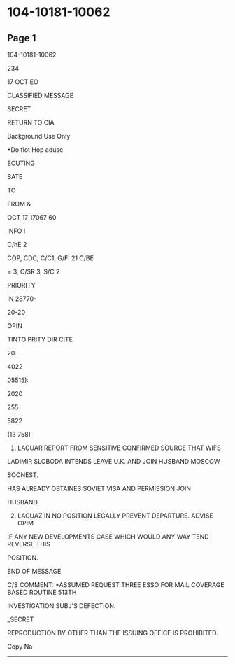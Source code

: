 # 104-10181-10062

## Page 1

104-10181-10062

234

17 OCT EO

CLASSIFIED MESSAGE

SECRET

RETURN TO CIA

Background Use Only

•Do flot Hop aduse

ECUTING

SATE

TO

FROM &

OCT 17 17067 60

INFO I

C/hE 2

COP, CDC, C/C1, G/FI 21 C/BE

= 3, C/SR 3, S/C 2

PRIORITY

IN 28770-

20-20

OPIN

TINTO PRITY DIR CITE

20-

4022

05515):

2020

255

5822

(13 758)

1. LAGUAR REPORT FROM SENSITIVE CONFIRMED SOURCE THAT WIFS

LADIMIR SLOBODA INTENDS LEAVE U.K. AND JOIN HUSBAND MOSCOW

SOONEST.

HAS ALREADY OBTAINES SOVIET VISA AND PERMISSION JOIN

HUSBAND.

2. LAGUAZ IN NO POSITION LEGALLY PREVENT DEPARTURE. ADVISE OPIM

IF ANY NEW DEVELOPMENTS CASE WHICH WOULD ANY WAY TEND REVERSE THIS

POSITION.

END OF MESSAGE

C/S COMMENT: *ASSUMED REQUEST THREE ESSO FOR MAIL COVERAGE BASED ROUTINE 513TH

INVESTIGATION SUBJ'S DEFECTION.

_SECRET

REPRODUCTION BY OTHER THAN THE ISSUING OFFICE IS PROHIBITED.

Copy Na

---

